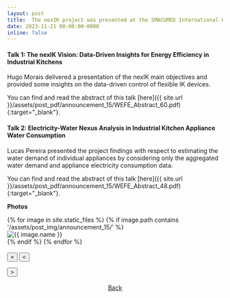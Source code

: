 ```yaml
---
layout: post
title:  The nexIK project was presented at the SMACUMED International Conference on Water-Energy-Food-Ecosystem Nexus in the Mediterranean Region (WEFE 2023).
date: 2023-11-21 00:00:00-0000
inline: false
---
```


#### Talk 1: The nexIK Vision: Data-Driven Insights for Energy Efficiency in Industrial Kitchens ####

Hugo Morais delivered a presentation of the nexIK main objectives and provided some insights on the data-driven control of flexible IK devices.

You can find and read the abstract of this talk  [here]({{ site.url }}/assets/post_pdf/announcement_15/WEFE_Abstract_60.pdf){:target="_blank"}.


#### Talk 2: Electricity-Water Nexus Analysis in Industrial Kitchen Appliance Water Consumption ####

Lucas Pereira presented the project findings with respect to estimating the water demand of individual appliances by considering only the aggregated water demand and appliance electricity consumption data.

You can find and read the abstract of this talk  [here]({{ site.url }}/assets/post_pdf/announcement_15/WEFE_Abstract_48.pdf){:target="_blank"}.

<!-- Change the folder inbetween the '' -->
**Photos**
<div class="gallery">
  {% for image in site.static_files %}
    {% if image.path contains '/assets/post_img/announcement_15/' %}
      <div class="gallery-item">
        <img src="{{ image.path | relative_url }}" alt="{{ image.name }}" onclick="showFullscreen(this)">
      </div>
    {% endif %}
  {% endfor %}
</div>

<br/>

<!-- Code for the gallery -->

<!-- Can re-use the code, just change the folder -->


<div class="fullscreen-preview">
  <button type="button" class="close-button" onclick="hideFullscreen()">
    &times;
  </button>
  <button type="button" class="nav-button left-button" onclick="navigateFullscreen(-1)">
    &lt;
  </button>
  <img src="" alt="">
  <p class="subtitle"></p> <!-- Element to display the subtitle -->
  <button type="button" class="nav-button right-button" onclick="navigateFullscreen(1)">
    &gt;
  </button>
</div>

<!-- End of the Gallery with full-screen preview -->

<br/>
<div style="width:100%; text-align:center">
<a href="#" onclick="window.history.back()">Back</a>
</div>
